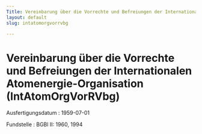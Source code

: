 ```yaml
---
Title: Vereinbarung über die Vorrechte und Befreiungen der Internationalen Atomenergie-Organisation
layout: default
slug: intatomorgvorrvbg

---
```


# Vereinbarung über die Vorrechte und Befreiungen der Internationalen Atomenergie-Organisation (IntAtomOrgVorRVbg)

Ausfertigungsdatum
:   1959-07-01

Fundstelle
:   BGBl II: 1960, 1994

